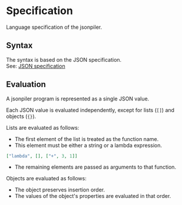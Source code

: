 # Specification

Language specification of the jsonpiler.

## Syntax

The syntax is based on the JSON specification.  
See: [JSON specification](https://www.rfc-editor.org/info/rfc8259)

## Evaluation

A jsonpiler program is represented as a single JSON value.

Each JSON value is evaluated independently, except for lists (`[]`) and objects (`{}`).

Lists are evaluated as follows:

- The first element of the list is treated as the function name.
- This element must be either a string or a lambda expression.

```json
["lambda", [], ["+", 3, 1]]
```

- The remaining elements are passed as arguments to that function.

Objects are evaluated as follows:

- The object preserves insertion order.
- The values of the object's properties are evaluated in that order.
